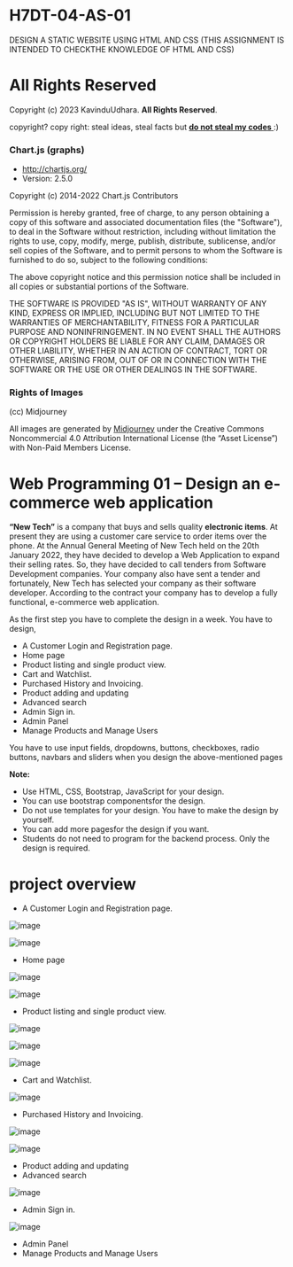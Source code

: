 # H7DT-04-AS-01
DESIGN A STATIC WEBSITE USING HTML AND CSS (THIS ASSIGNMENT IS INTENDED TO CHECKTHE KNOWLEDGE OF HTML AND CSS)

# All Rights Reserved
Copyright (c) 2023 KavinduUdhara. **All Rights Reserved**.

copyright? copy right: steal ideas, steal facts but <ins> **do not steal my codes** </ins> :) 

### Chart.js (graphs)
- http://chartjs.org/
- Version: 2.5.0

Copyright (c) 2014-2022 Chart.js Contributors

Permission is hereby granted, free of charge, to any person obtaining a copy of this software and associated documentation files (the "Software"), to deal in the Software without restriction, including without limitation the rights to use, copy, modify, merge, publish, distribute, sublicense, and/or sell copies of the Software, and to permit persons to whom the Software is furnished to do so, subject to the following conditions:

The above copyright notice and this permission notice shall be included in all copies or substantial portions of the Software.

THE SOFTWARE IS PROVIDED "AS IS", WITHOUT WARRANTY OF ANY KIND, EXPRESS OR IMPLIED, INCLUDING BUT NOT LIMITED TO THE WARRANTIES OF MERCHANTABILITY, FITNESS FOR A PARTICULAR PURPOSE AND NONINFRINGEMENT. IN NO EVENT SHALL THE AUTHORS OR COPYRIGHT HOLDERS BE LIABLE FOR ANY CLAIM, DAMAGES OR OTHER LIABILITY, WHETHER IN AN ACTION OF CONTRACT, TORT OR OTHERWISE, ARISING FROM, OUT OF OR IN CONNECTION WITH THE SOFTWARE OR THE USE OR OTHER DEALINGS IN THE SOFTWARE.

### Rights of Images
(cc) Midjourney

All images are generated by [Midjourney](https://midjourney.com/) under the Creative Commons Noncommercial 4.0 Attribution International License (the “Asset License”) with Non-Paid Members License.

# Web Programming 01 – Design an e-commerce web application
**“New Tech”** is a company that buys and sells quality **electronic items**. At present they are using
a customer care service to order items over the phone. At the Annual General Meeting of New
Tech held on the 20th January 2022, they have decided to develop a Web Application to expand
their selling rates. So, they have decided to call tenders from Software Development
companies. Your company also have sent a tender and fortunately, New Tech has selected your
company as their software developer. According to the contract your company has to develop a
fully functional, e-commerce web application.


As the first step you have to complete the design in a week.
You have to design,

- A Customer Login and Registration page.
- Home page
- Product listing and single product view.
- Cart and Watchlist.
- Purchased History and Invoicing.
- Product adding and updating
- Advanced search
- Admin Sign in.
- Admin Panel
- Manage Products and Manage Users

You have to use input fields, dropdowns, buttons, checkboxes, radio buttons, navbars and
sliders when you design the above-mentioned pages

**Note:**
- Use HTML, CSS, Bootstrap, JavaScript for your design.
- You can use bootstrap componentsfor the design.
- Do not use templates for your design. You have to make the design by yourself.
- You can add more pagesfor the design if you want.
- Students do not need to program for the backend process. Only the design is required.

# project overview
- A Customer Login and Registration page.

![image](https://user-images.githubusercontent.com/88233364/211211630-a1027418-cb3a-4af8-87ed-3042c5b49df3.png)

![image](https://user-images.githubusercontent.com/88233364/211211784-0fbc8cae-3fb8-4d68-b796-f52c49b7a1e6.png)

- Home page

![image](https://user-images.githubusercontent.com/88233364/211211813-34feb0ee-ef4a-40a0-a9bb-0323f704906e.png)

![image](https://user-images.githubusercontent.com/88233364/211211850-d8980f4f-2842-4de4-b2c3-07f309858039.png)

- Product listing and single product view.

![image](https://user-images.githubusercontent.com/88233364/211211875-9c860e8b-43ba-418c-be10-987909d0718a.png)

![image](https://user-images.githubusercontent.com/88233364/211281840-3d9cedf7-7e50-4354-a6f6-58c6c9e023a8.png)

![image](https://user-images.githubusercontent.com/88233364/211282019-7df5e99a-2790-4dfa-88a1-3de302eeb803.png)


- Cart and Watchlist.

![image](https://user-images.githubusercontent.com/88233364/211518963-e2f21327-0153-4b7a-8715-c2beb5cc9e58.png)

- Purchased History and Invoicing.

![image](https://user-images.githubusercontent.com/88233364/212533976-4bab176e-e3d7-4499-b105-588264c1a867.png)

![image](https://user-images.githubusercontent.com/88233364/212533991-d30d3089-251b-4fb5-9c65-53264b69d568.png)

- Product adding and updating
- Advanced search

![image](https://user-images.githubusercontent.com/88233364/212534028-8ba3e3ca-f415-43f3-b896-b1112be43e00.png)

- Admin Sign in.

![image](https://user-images.githubusercontent.com/88233364/212535281-ab490d9b-b8ac-49b4-998c-3c55fc38804e.png)

- Admin Panel
- Manage Products and Manage Users
